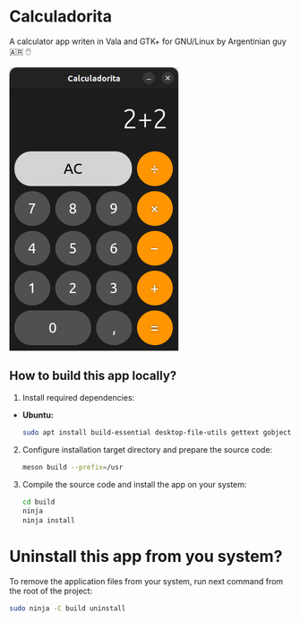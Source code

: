 # Calculadorita

A calculator app writen in Vala and GTK+ for GNU/Linux by Argentinian guy 🇦🇷 🖱️

![screenshot](./data/media/screenshot1.png)

## How to build this app locally?

1. Install required dependencies:
  * **Ubuntu:**
    ```bash
    sudo apt install build-essential desktop-file-utils gettext gobject-introspection libgee-0.8-dev libgirepository1.0-dev libglib2.0-dev libgtk-4-dev libxml2-dev libxml2-utils meson cmake valac valadoc libmatheval-dev python3
    ```

2. Configure installation target directory and prepare the source code:
    ```bash
    meson build --prefix=/usr
    ```

3. Compile the source code and install the app on your system:
    ```bash
    cd build
    ninja
    ninja install
    ```

# Uninstall this app from you system?

To remove the application files from your system, run next command from the root of the project:
```bash
sudo ninja -C build uninstall
```